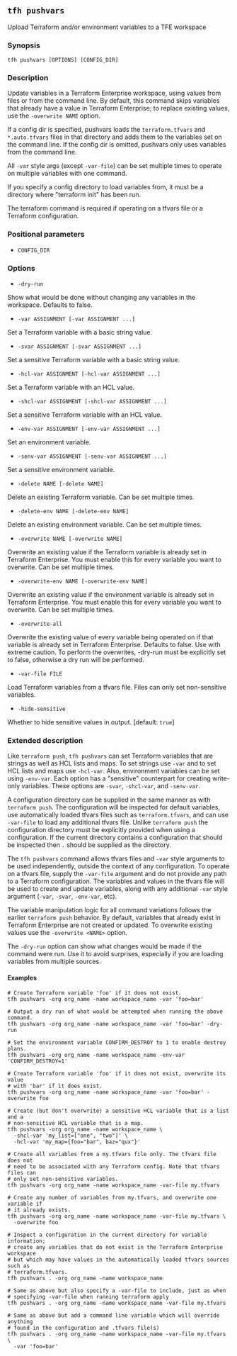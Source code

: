 ## `tfh pushvars`

Upload Terraform and/or environment variables to a TFE workspace

### Synopsis

    tfh pushvars [OPTIONS] [CONFIG_DIR]

### Description

Update variables in a Terraform Enterprise workspace, using values from files or from the command line. By default, this command skips variables that already have a value in Terraform Enterprise; to replace existing values, use the `-overwrite NAME` option.

If a config dir is specified, pushvars loads the `terraform.tfvars` and `*.auto.tfvars` files in that directory and adds them to the variables set on the command line. If the config dir is omitted, pushvars only uses variables from the command line.

All `-var` style args (except `-var-file`) can be set multiple times to operate on multiple variables with one command.

If you specify a config directory to load variables from, it must be a directory where "terraform init" has been run.

The terraform command is required if operating on a tfvars file or a Terraform configuration.

### Positional parameters

* `CONFIG_DIR`

### Options

* `-dry-run`

Show what would be done without changing any variables in the workspace. Defaults to false.

* `-var ASSIGNMENT [-var ASSIGNMENT ...]`

Set a Terraform variable with a basic string value.

* `-svar ASSIGNMENT [-svar ASSIGNMENT ...]`

Set a sensitive Terraform variable with a basic string value.

* `-hcl-var ASSIGNMENT [-hcl-var ASSIGNMENT ...]`

Set a Terraform variable with an HCL value.

* `-shcl-var ASSIGNMENT [-shcl-var ASSIGNMENT ...]`

Set a sensitive Terraform variable with an HCL value.

* `-env-var ASSIGNMENT [-env-var ASSIGNMENT ...]`

Set an environment variable.

* `-senv-var ASSIGNMENT [-senv-var ASSIGNMENT ...]`

Set a sensitive environment variable.

* `-delete NAME [-delete NAME]`

Delete an existing Terraform variable. Can be set multiple times.

* `-delete-env NAME [-delete-env NAME]`

Delete an existing environment variable. Can be set multiple times.

* `-overwrite NAME [-overwrite NAME]`

Overwrite an existing value if the <NAME> Terraform variable is already set in Terraform Enterprise. You must enable this for every variable you want to overwrite. Can be set multiple times.

* `-overwrite-env NAME [-overwrite-env NAME]`

Overwrite an existing value if the <NAME> environment variable is already set in Terraform Enterprise. You must enable this for every variable you want to overwrite. Can be set multiple times.

* `-overwrite-all`

Overwrite the existing value of every variable being operated on if that variable is already set in Terraform Enterprise. Defaults to false. Use with extreme caution.  To perform the overwrites, -dry-run must be explicitly set to false, otherwise a dry run will be performed.

* `-var-file FILE`

Load Terraform variables from a tfvars file. Files can only set non-sensitive variables.

* `-hide-sensitive`

Whether to hide sensitive values in output. [default: `true`]

### Extended description

Like `terraform push`, `tfh pushvars` can set Terraform variables that are
strings as well as HCL lists and maps. To set strings use `-var` and to set HCL
lists and maps use `-hcl-var`. Also, environment variables can be set
using `-env-var`. Each option has a "sensitive" counterpart for creating
write-only variables. These options are `-svar`, `-shcl-var`, and `-senv-var`.

A configuration directory can be supplied in the same manner as with `terraform
push`. The configuration will be inspected for default variables, use
automatically loaded tfvars files such as `terraform.tfvars`, and can use
`-var-file` to load any additional tfvars file. Unlike `terraform push` the
configuration directory must be explicitly provided when using a configuration.
If the current directory contains a configuration that should be inspected then
`.` should be supplied as the directory.

The `tfh pushvars` command allows tfvars files and `-var` style arguments to
be used independently, outside the context of any configuration. To operate on
a tfvars file, supply the `-var-file` argument and do not provide any path to a
Terraform configuration. The variables and values in the tfvars file will be
used to create and update variables, along with any additional `-var` style
argument (`-var`, `-svar`, `-env-var`, etc).

The variable manipulation logic for all command variations follows the earlier
`terraform push` behavior.  By default, variables that already exist in
Terraform Enterprise are not created or updated. To overwrite existing values
use the `-overwrite <NAME>` option.

The `-dry-run` option can show what changes would be made if the command were
run. Use it to avoid surprises, especially if you are loading variables from
multiple sources.

#### Examples

```
# Create Terraform variable 'foo' if it does not exist.
tfh pushvars -org org_name -name workspace_name -var 'foo=bar'

# Output a dry run of what would be attempted when running the above command.
tfh pushvars -org org_name -name workspace_name -var 'foo=bar' -dry-run

# Set the environment variable CONFIRM_DESTROY to 1 to enable destroy plans.
tfh pushvars -org org_name -name workspace_name -env-var 'CONFIRM_DESTROY=1'

# Create Terraform variable 'foo' if it does not exist, overwrite its value
# with 'bar' if it does exist.
tfh pushvars -org org_name -name workspace_name -var 'foo=bar' -overwrite foo

# Create (but don't overwrite) a sensitive HCL variable that is a list and a
# non-sensitive HCL variable that is a map.
tfh pushvars -org org_name -name workspace_name \
  -shcl-var 'my_list=["one", "two"]' \
  -hcl-var 'my_map={foo="bar", baz="qux"}'

# Create all variables from a my.tfvars file only. The tfvars file does not
# need to be associated with any Terraform config. Note that tfvars files can
# only set non-sensitive variables.
tfh pushvars -org org_name -name workspace_name -var-file my.tfvars

# Create any number of variables from my.tfvars, and overwrite one variable if
# it already exists.
tfh pushvars -org org_name -name workspace_name -var-file my.tfvars \
  -overwrite foo

# Inspect a configuration in the current directory for variable information;
# create any variables that do not exist in the Terraform Enterprise workspace
# but which may have values in the automatically loaded tfvars sources such as
# terraform.tfvars.
tfh pushvars . -org org_name -name workspace_name

# Same as above but also specify a -var-file to include, just as when
# specifying -var-file when running terraform apply
tfh pushvars . -org org_name -name workspace_name -var-file my.tfvars

# Same as above but add a command line variable which will override anything
# found in the configuration and .tfvars file(s)
tfh pushvars . -org org_name -name workspace_name -var-file my.tfvars \
  -var 'foo=bar'
```

